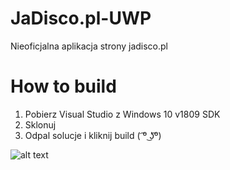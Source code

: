 # JaDisco.pl-UWP

Nieoficjalna aplikacja strony jadisco.pl

# How to build
1. Pobierz Visual Studio z Windows 10 v1809 SDK
2. Sklonuj
3. Odpal solucje i kliknij build ( ͡º ͜ʖ͡º)

![alt text](https://i.imgur.com/GdLUJc7.png)
